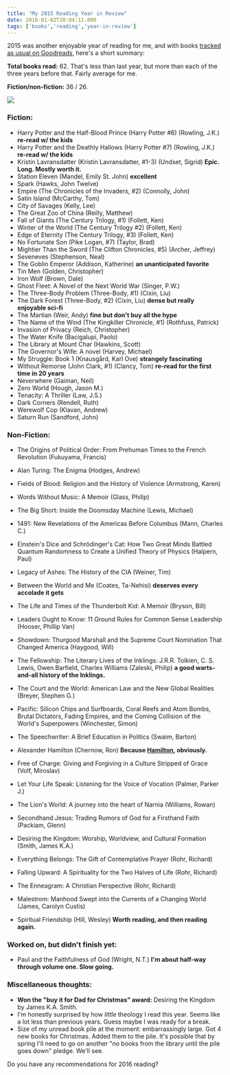 ```yaml
---
title: "My 2015 Reading Year in Review"
date: 2016-01-02T20:04:11.000
tags: ['books','reading','year-in-review']
---
```


2015 was another enjoyable year of reading for me, and with books [tracked as usual on Goodreads](https://www.goodreads.com/review/list/80101?shelf=2015-reads), here's a short summary:

**Total books read:** 62. That's less than last year, but more than each of the three years before that. Fairly average for me.

**Fiction/non-fiction:** 36 / 26.

![](/images/2016/goblin-emperor.jpg)

### Fiction:

- Harry Potter and the Half-Blood Prince (Harry Potter #6) (Rowling, J.K.) **re-read w/ the kids**
- Harry Potter and the Deathly Hallows (Harry Potter #7) (Rowling, J.K.) **re-read w/ the kids**
- Kristin Lavransdatter (Kristin Lavransdatter, #1-3) (Undset, Sigrid) **Epic. Long. Mostly worth it.**
- Station Eleven (Mandel, Emily St. John) **excellent**
- Spark (Hawks, John Twelve)
- Empire (The Chronicles of the Invaders, #2) (Connolly, John)
- Satin Island (McCarthy, Tom)
- City of Savages (Kelly, Lee)
- The Great Zoo of China (Reilly, Matthew)
- Fall of Giants (The Century Trilogy, #1) (Follett, Ken)
- Winter of the World (The Century Trilogy #2) (Follett, Ken)
- Edge of Eternity (The Century Trilogy, #3) (Follett, Ken)
- No Fortunate Son (Pike Logan, #7) (Taylor, Brad)
- Mightier Than the Sword (The Clifton Chronicles, #5) (Archer, Jeffrey)
- Seveneves (Stephenson, Neal)
- The Goblin Emperor (Addison, Katherine) **an unanticipated favorite**
- Tin Men (Golden, Christopher)
- Iron Wolf (Brown, Dale)
- Ghost Fleet: A Novel of the Next World War (Singer, P.W.)
- The Three-Body Problem (Three-Body, #1) (Cixin, Liu)
- The Dark Forest (Three-Body, #2) (Cixin, Liu) **dense but really enjoyable sci-fi**
- The Martian (Weir, Andy) **fine but don't buy all the hype**
- The Name of the Wind (The Kingkiller Chronicle, #1) (Rothfuss, Patrick)
- Invasion of Privacy (Reich, Christopher)
- The Water Knife (Bacigalupi, Paolo)
- The Library at Mount Char (Hawkins, Scott)
- The Governor's Wife: A novel (Harvey, Michael)
- My Struggle: Book 1 (Knausgård, Karl Ove) **strangely fascinating**
- Without Remorse (John Clark, #1) (Clancy, Tom) **re-read for the first time in 20 years**
- Neverwhere (Gaiman, Neil)
- Zero World (Hough, Jason M.)
- Tenacity: A Thriller (Law, J.S.)
- Dark Corners (Rendell, Ruth)
- Werewolf Cop (Klavan, Andrew)
- Saturn Run (Sandford, John)

### Non-Fiction:

- The Origins of Political Order: From Prehuman Times to the French Revolution (Fukuyama, Francis)
- Alan Turing: The Enigma (Hodges, Andrew)
- Fields of Blood: Religion and the History of Violence (Armstrong, Karen)
- Words Without Music: A Memoir (Glass, Philip)
- The Big Short: Inside the Doomsday Machine (Lewis, Michael)
- 1491: New Revelations of the Americas Before Columbus (Mann, Charles C.)
- Einstein's Dice and Schrödinger's Cat: How Two Great Minds Battled Quantum Randomness to Create a Unified Theory of Physics (Halpern, Paul)
- Legacy of Ashes: The History of the CIA (Weiner, Tim)
- Between the World and Me (Coates, Ta-Nehisi) **deserves every accolade it gets**
- The Life and Times of the Thunderbolt Kid: A Memoir (Bryson, Bill)
- Leaders Ought to Know: 11 Ground Rules for Common Sense Leadership (Hooser, Phillip Van)
- Showdown: Thurgood Marshall and the Supreme Court Nomination That Changed America (Haygood, Will)
- The Fellowship: The Literary Lives of the Inklings: J.R.R. Tolkien, C. S. Lewis, Owen Barfield, Charles Williams (Zaleski, Philip) **a good warts-and-all history of the Inklings.**
- The Court and the World: American Law and the New Global Realities (Breyer, Stephen G.)
- Pacific: Silicon Chips and Surfboards, Coral Reefs and Atom Bombs, Brutal Dictators, Fading Empires, and the Coming Collision of the World's Superpowers (Winchester, Simon)
- The Speechwriter: A Brief Education in Politics (Swaim, Barton)
- Alexander Hamilton (Chernow, Ron) **Because [Hamilton](/15/11/hamilton/), obviously.**
    
- Free of Charge: Giving and Forgiving in a Culture Stripped of Grace (Volf, Miroslav)
    
- Let Your Life Speak: Listening for the Voice of Vocation (Palmer, Parker J.)
- The Lion's World: A journey into the heart of Narnia (Williams, Rowan)
- Secondhand Jesus: Trading Rumors of God for a Firsthand Faith (Packiam, Glenn)
- Desiring the Kingdom: Worship, Worldview, and Cultural Formation (Smith, James K.A.)
- Everything Belongs: The Gift of Contemplative Prayer (Rohr, Richard)
- Falling Upward: A Spirituality for the Two Halves of Life (Rohr, Richard)
- The Enneagram: A Christian Perspective (Rohr, Richard)
- Malestrom: Manhood Swept into the Currents of a Changing World (James, Carolyn Custis)
- Spiritual Friendship (Hill, Wesley) **Worth reading, and then reading again.**

### Worked on, but didn't finish yet:

- Paul and the Faithfulness of God (Wright, N.T.) **I'm about half-way through volume one. Slow going.**

### Miscellaneous thoughts:

- **Won the "buy it for Dad for Christmas" award:** Desiring the Kingdom by James K.A. Smith.
- I'm honestly surprised by how _little_ theology I read this year. Seems like a lot less than previous years. Guess maybe I was ready for a break.
- Size of my unread book pile at the moment: embarrassingly large. Got 4 new books for Christmas. Added them to the pile. It's possible that by spring I'll need to go on another "no books from the library until the pile goes down" pledge. We'll see.

Do you have any recommendations for 2016 reading?
